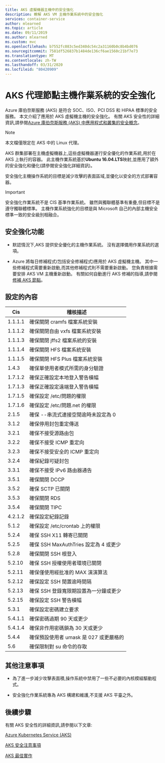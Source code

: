 ```yaml
---
title: AKS 虛擬機器主機中的安全強化
description: 瞭解 AKS VM 主機作業系統中的安全強化
services: container-service
author: mlearned
ms.topic: article
ms.date: 09/11/2019
ms.author: mlearned
ms.custom: mvc
ms.openlocfilehash: b7552fc083c5ed340dc54c2a31160b0c8b4bd076
ms.sourcegitcommit: 7581df526837b1484de136cf6ae1560c21bf7e73
ms.translationtype: MT
ms.contentlocale: zh-TW
ms.lasthandoff: 03/31/2020
ms.locfileid: "80420909"
---
```

# <a name="security-hardening-for-aks-agent-node-host-os"></a>AKS 代理節點主機作業系統的安全強化

Azure 庫伯奈斯服務 (AKS) 是符合 SOC、ISO、PCI DSS 和 HIPAA 標準的安全服務。 本文介紹了應用於 AKS 虛擬機主機的安全強化。 有關 AKS 安全性的詳細資訊,請參閱[Azure 庫伯奈斯服務 (AKS) 中應用程式和叢集的安全概念](https://docs.microsoft.com/azure/aks/concepts-security)。

> [!Note]
> 本文檔僅限定在 AKS 中的 Linux 代理。

AKS 群集部署在主機虛擬機器上,這些虛擬機器運行安全優化的作業系統,用於在 AKS 上執行的容器。 此主機作業系統基於**Ubuntu 16.04.LTS**映射,並應用了額外的安全強化和優化(請參閱安全強化詳細資訊)。

安全強化主機操作系統的目標是減少攻擊的表面區域,並優化以安全的方式部署容器。

> [!Important]
> 安全強化作業系統不是 CIS 基準作業系統。 雖然與獨聯體基準有重疊,但目標不是遵守獨聯體標準。 主機作業系統強化的目標是與 Microsoft 自己的內部主機安全標準一致的安全級別相融合。

## <a name="security-hardening-features"></a>安全強化功能

* 默認情況下,AKS 提供安全優化的主機作業系統。 沒有選擇備用作業系統的選項。

* Azure 將每日修補程式(包括安全修補程式)應用於 AKS 虛擬機主機。 其中一些修補程式需要重新啟動,而其他修補程式則不需要重新啟動。 您負責根據需要安排 AKS VM 主機重新啟動。 有關如何自動進行 AKS 修補的指導,請參閱[修補 AKS 節點](https://docs.microsoft.com/azure/aks/node-updates-kured)。

## <a name="what-is-configured"></a>設定的內容

| Cis  | 稽核描述|
|---|---|
| 1.1.1.1 |確保關閉 cramfs 檔案系統安裝|
| 1.1.1.2 |確保關閉自由 vxfs 檔案系統安裝|
| 1.1.1.3 |確保關閉 jffs2 檔案系統的安裝|
| 1.1.1.4 |確保關閉 HFS 檔案系統安裝|
| 1.1.1.5 |確保關閉 HFS Plus 檔案系統安裝|
|1.4.3 |確保單使用者模式所需的身分驗證 |
|1.7.1.2 |確保正確設定本地登入警告橫幅 |
|1.7.1.3 |確保正確設定遠端登入警告橫幅 |
|1.7.1.5 |確保設定 /etc/問題的權限 |
|1.7.1.6 |確保設定 /etc/問題.net 的權限 |
|2.1.5 |確保 --串流式連接空閒逾時未設定為 0 |
|3.1.2 |確保停用封包重定傳送 |
|3.2.1 |確保不接受源路由包 |
|3.2.2 |確保不接受 ICMP 重定向 |
|3.2.3 |確保不接受安全的 ICMP 重定向 |
|3.2.4 |確保紀錄可疑封包 |
|3.3.1 |確保不接受 IPv6 路由器通告 |
|3.5.1 |確保關閉 DCCP |
|3.5.2 |確保 SCTP 已關閉 |
|3.5.3 |確保關閉 RDS |
|3.5.4 |確保關閉 TIPC |
|4.2.1.2 |確保設定紀錄記錄 |
|5.1.2 |確保設定 /etc/crontab 上的權限 |
|5.2.4 |確保 SSH X11 轉寄已關閉 |
|5.2.5 |確保 SSH MaxAuthTries 設定為 4 或更少 |
|5.2.8 |確保關閉 SSH 根登入 |
|5.2.10 |確保 SSH 授權使用者環境已關閉 |
|5.2.11 |確保僅使用經批准的 MAX 演演算法 |
|5.2.12 |確保設定 SSH 閒置逾時間隔 |
|5.2.13 |確保 SSH 登錄寬限期設置為一分鐘或更少 |
|5.2.15 |確保設定 SSH 警告橫幅 |
|5.3.1 |確保設定密碼建立要求 |
|5.4.1.1 |確保密碼過期 90 天或更少 |
|5.4.1.4 |確保非作用密碼鎖為 30 天或更少 |
|5.4.4 |確保預設使用者 umask 是 027 或更嚴格的 |
|5.6 |確保限制對 su 命令的存取|

## <a name="additional-notes"></a>其他注意事項
 
* 為了進一步減少攻擊表面積,操作系統中禁用了一些不必要的內核模組驅動程式。

* 安全強化作業系統專為 AKS 構建和維護,不支援 AKS 平臺之外。

## <a name="next-steps"></a>後續步驟  

有關 AKS 安全性的詳細資訊,請參閱以下文章: 

[Azure Kubernetes Service (AKS)](https://docs.microsoft.com/azure/aks/intro-kubernetes)

[AKS 安全注意事項](https://docs.microsoft.com/azure/aks/concepts-security)

[AKS 最佳實作](https://docs.microsoft.com/azure/aks/best-practices)

